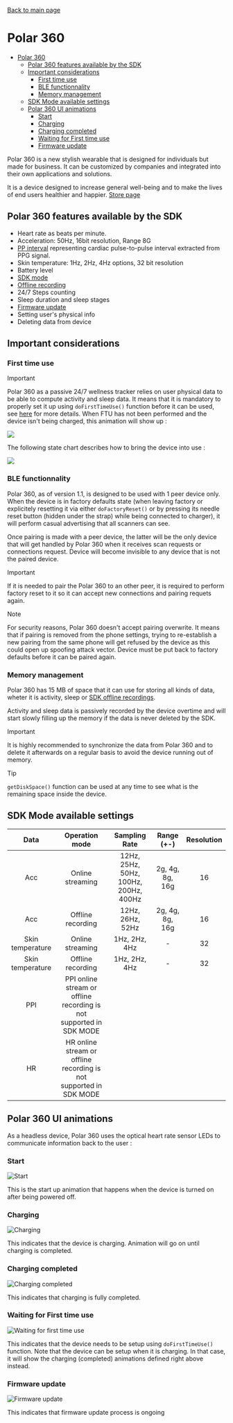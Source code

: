 [Back to main page](../../README.md)

# Polar 360

- [Polar 360](#polar-360)
  - [Polar 360 features available by the SDK](#polar-360-features-available-by-the-sdk)
  - [Important considerations](#important-considerations)
    - [First time use](#first-time-use)
    - [BLE functionnality](#ble-functionnality)
    - [Memory management](#memory-management)
  - [SDK Mode available settings](#sdk-mode-available-settings)
  - [Polar 360 UI animations](#polar-360-ui-animations)
    - [Start](#start)
    - [Charging](#charging)
    - [Charging completed](#charging-completed)
    - [Waiting for First time use](#waiting-for-first-time-use)
    - [Firmware update](#firmware-update)

Polar 360 is a new stylish wearable that is designed for individuals but made for business.  It can be customized by companies and integrated into their own applications and solutions.

It is a device designed to increase general well-being and to make the lives of end users healthier and happier. 
[Store page](https://www.polar.com/en/business/polar-360)

## Polar 360 features available by the SDK

* Heart rate as beats per minute.
* Acceleration: 50Hz, 16bit resolution, Range 8G
* [PP interval](./../PPIData.md)  representing cardiac pulse-to-pulse interval extracted from PPG signal.
* Skin temperature: 1Hz, 2Hz, 4Hz options, 32 bit resolution
* Battery level
* [SDK mode](../SdkModeExplained.md)
* [Offline recording](../SdkOfflineRecordingExplained.md)
* 24/7 Steps counting
* Sleep duration and sleep stages
* [Firmware update](../FirmwareUpdate.md)
* Setting user's physical info
* Deleting data from device

## Important considerations

### First time use

>[!IMPORTANT]
>Polar 360 as a passive 24/7 wellness tracker relies on user physical data to be able to compute activity and sleep data. It means that it is mandatory to properly set it up using `doFirstTimeUse()` function before it can be used, see [here](./../FirstTimeUse.md) for more details.
When FTU has not been performed and the device isn't being charged, this animation will show up : 

![](./../images/Polar360/Search.gif) 

The following state chart describes how to bring the device into use : 

![](./../images/Polar360/FTU.svg)

### BLE functionnality

Polar 360, as of version 1.1, is designed to be used with 1 peer device only. When the device is in factory defaults state (when leaving factory or explicitely resetting it via either `doFactoryReset()` or by pressing its needle reset button (hidden under the strap) while being connected to charger), it will perform casual advertising that all scanners can see. 

Once pairing is made with a peer device, the latter will be the only device that will get handled by Polar 360 when it receives scan requests or connections request. Device will become invisible to any device that is not the paired device. 

>[!IMPORTANT]
>
>If it is needed to pair the Polar 360 to an other peer, it is required to perform factory reset to it so it can accept new connections and pairing requets again.

>[!NOTE]
>
>For security reasons, Polar 360 doesn't accept pairing overwrite. It means that if pairing is removed from the phone settings, trying to re-establish a new pairing from the same phone will get refused by the device as this could open up spoofing attack vector. Device must be put back to factory defaults before it can be paired again.

### Memory management

Polar 360 has 15 MB of space that it can use for storing all kinds of data, wheter it is activity, sleep or [SDK offline recordings](./../SdkOfflineRecordingExplained.md). 

Activity and sleep data is passively recorded by the device overtime and will start slowly filling up the memory if the data is never deleted by the SDK.

> [!IMPORTANT]
> It is highly recommended to synchronize the data from Polar 360 and to delete it afterwards on a regular basis to avoid the device running out of memory.

> [!TIP]
> `getDiskSpace()` function can be used at any time to see what is the remaining space inside the device. 

## SDK Mode available settings

| Data             |Operation mode     | Sampling Rate                         | Range (+-)                                           | Resolution |
|:----------------:|:-----------------:|:-------------------------------------:|:----------------------------------------------------:|:----------:|
| Acc              | Online streaming  | 12Hz, 25Hz, 50Hz, 100Hz, 200Hz, 400Hz | 2g, 4g, 8g, 16g                                      |16          |
| Acc              | Offline recording | 12Hz, 26Hz, 52Hz                      | 2g, 4g, 8g, 16g                                      |16          |
| Skin temperature | Online streaming  | 1Hz, 2Hz, 4Hz                         | -                                                    |32          |
| Skin temperature | Offline recording | 1Hz, 2Hz, 4Hz                         | -                                                    |32          |
| PPI              | PPI online stream or offline recording is not supported in SDK MODE             |
| HR               | HR online stream or offline recording is not supported in SDK MODE              |

## Polar 360 UI animations 

As a headless device, Polar 360 uses the optical heart rate sensor LEDs to communicate information back to the user : 

### Start
![Start](./../images/Polar360/Start.gif#center)

This is the start up animation that happens when the device is turned on after being powered off.

### Charging
![Charging](./../images/Polar360/Charge.gif)

This indicates that the device is charging. Animation will go on until charging is completed.

### Charging completed

![Charging completed](./../images/Polar360/Charging-completed.png)

This indicates that charging is fully completed.

### Waiting for First time use
![Waiting for first time use](./../images/Polar360/Search.gif)

This indicates that the device needs to be setup using `doFirstTimeUse()` function. Note that the device can be setup when it is charging. In that case, it will show the charging (completed) animations defined right above instead.

### Firmware update
![Firmware update](./../images/Polar360/FWU.gif)

This indicates that firmware update process is ongoing


